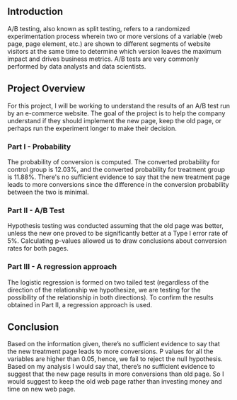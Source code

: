 ## Introduction
A/B testing, also known as split testing, refers to a randomized experimentation process wherein two or more versions of a variable (web page, page element, etc.) are shown to different segments of website visitors at the same time to determine which version leaves the maximum impact and drives business metrics. A/B tests are very commonly performed by data analysts and data scientists.

## Project Overview
For this project, I will be working to understand the results of an A/B test run by an e-commerce website. The goal of the project is to help the company understand if they should implement the new page, keep the old page, or perhaps run the experiment longer to make their decision.

### Part I - Probability
The probability of conversion is computed. The converted probability for control group is 12.03%, and the converted probability for treatment group is 11.88%. There's no sufficient evidence to say that the new treatment page leads to more conversions since the difference in the conversion probability between the two is minimal.

### Part II - A/B Test
Hypothesis testing was conducted assuming that the old page was better, unless the new one proved to be significantly better at a Type I error rate of 5%. Calculating p-values allowed us to draw conclusions about conversion rates for both pages.

### Part III - A regression approach
The logistic regression is formed on two tailed test (regardless of the direction of the relationship we hypothesize, we are testing for the possibility of the relationship in both directions). To confirm the results obtained in Part II, a regression approach is used.

## Conclusion
Based on the information given, there’s no sufficient evidence to say that the new treatment page leads to more conversions. 
P values for all the variables are higher than 0.05, hence, we fail to reject the null hypothesis. Based on my analysis I would say that, there’s no sufficient evidence to suggest that the new page results in more conversions than old page. So I would suggest to keep the old web page rather than investing money and time on new web page.
